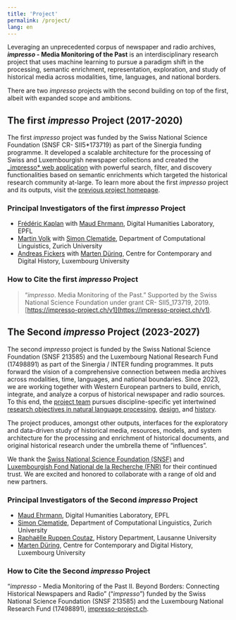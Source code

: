 ```yaml
---
title: 'Project'
permalink: /project/
lang: en
---
```


Leveraging an unprecedented corpus of newspaper and radio archives, **_impresso_ - Media Monitoring of the Past** is an interdisciplinary research project that uses machine learning to pursue a paradigm shift in the processing, semantic enrichment, representation, exploration, and study of historical media across modalities, time, languages, and national borders.

<!-- more -->

There are two _impresso_ projects with the second building on top of the first, albeit with expanded scope and ambitions.

## The first _impresso_ Project (2017-2020)

The first _impresso_ project was funded by the Swiss National Science Foundation (SNSF CR- SII5*173719) as part of the Sinergia funding programme. It developed a scalable architecture for the processing of Swiss and Luxembourgish newspaper collections and created the [\_impresso* web application](https://impresso-project.ch/app/) with powerful search, filter, and discovery functionalities based on semantic enrichments which targeted the historical research community at-large. To learn more about the first _impresso_ project and its outputs, visit the [previous project homepage](#).

### Principal Investigators of the first _impresso_ Project

- [Frédéric Kaplan](/people/maud-ehrmann/) with [Maud Ehrmann](/people/maud-ehrmann/), Digital Humanities Laboratory, EPFL
- [Martin Volk](/people/maud-ehrmann/) with [Simon Clematide](/people/maud-ehrmann/), Department of Computational Linguistics, Zurich University
- [Andreas Fickers](/people/maud-ehrmann/) with [Marten Düring](/people/maud-ehrmann/), Centre for Contemporary and Digital History, Luxembourg University

### How to Cite the first _impresso_ Project

> “_impresso_. Media Monitoring of the Past.” Supported by the Swiss National Science Foundation under grant CR- SII5_173719, 2019. [https://impresso-project.ch/v1](https://impresso-project.ch/v1).

## The Second _impresso_ Project (2023-2027)

The second _impresso_ project is funded by the Swiss National Science Foundation (SNSF 213585) and the Luxembourg National Research Fund (17498891) as part of the Sinergia / INTER funding programmes. It puts forward the vision of a comprehensive connection between media archives across modalities, time, languages, and national boundaries. Since 2023, we are working together with Western European partners to build, enrich, integrate, and analyze a corpus of historical newspaper and radio sources. To this end, the [project team](/consortium) pursues discipline-specific yet intertwined [research objectives in natural language processing](/project/linguistics/), [design](/project/design/), and [history](/project/history/).

The project produces, amongst other outputs, interfaces for the exploratory and data-driven study of historical media, resources, models, and system architecture for the processing and enrichment of historical documents, and original historical research under the umbrella theme of “influences”.

We thank the [Swiss National Science Foundation (SNSF)](https://www.snf.ch/en) and [Luxembourgish Fond National de la Recherche (FNR)](https://www.fnr.lu/) for their continued trust. We are excited and honored to collaborate with a range of old and new partners.

### Principal Investigators of the Second _impresso_ Project

- [Maud Ehrmann](/consortium/team/), Digital Humanities Laboratory, EPFL
- [Simon Clematide](/consortium/team/), Department of Computational Linguistics, Zurich University
- [Raphaëlle Ruppen Coutaz](/consortium/team/), History Department, Lausanne University
- [Marten Düring](/consortium/team/), Centre for Contemporary and Digital History, Luxembourg University

### How to Cite the Second _impresso_ Project

“_impresso_ - Media Monitoring of the Past II. Beyond Borders: Connecting Historical Newspapers and Radio” (“_impresso_”) funded by the Swiss National Science Foundation (SNSF 213585) and the Luxembourg National Research Fund (17498891), [impresso-project.ch](https://impresso-project.ch).

<!--
What can we do with yesterday’s news? Historical newspapers are mirrors of past societies. Published over centuries on a regular basis, they record wars and minor events, report on international, national and local matters, and document day-to-day life. They reflect the political, social and economic contexts in which they were produced and help us understand how people in the past experienced their time. In recent years, newspapers were mass-digitised and are now readily available for consultation online. Keyword search remains the most popular way to find interesting articles - but is there a better way?


{% assign figure=page.figure[0] %}
{% include figure.html %}

The Swiss-Luxembourgish project impresso. Media Monitoring of the Past thinks there is and uses text mining tools to extract, process, link and visualise information from Luxembourgish and Swiss newspapers. This allows us for example to track the mentions of specific persons and places over time, to explore thematics such as sports or culture and to detect reused text passages across newspapers. To access and explore all this newly generated data we developed a new user interface and a range of didactic materials which help to foster a better understanding of the advantages and challenges of digitisation.

Learn more about the project with this clip:

&nbsp;

<div class="video-container respect-margin">
<iframe src="https://www.youtube-nocookie.com/embed/2njluhEd3pg" frameborder="0" allow="accelerometer; autoplay; encrypted-media; gyroscope; picture-in-picture" allowfullscreen></iframe>
</div>
-->
